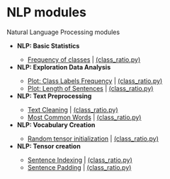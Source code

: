 # NLP modules
Natural Language Processing modules

<ul>
<li><b>NLP: Basic Statistics  </b></li>
<ul>
<li><a href="https://github.com/stratosm/NLP_modules/blob/master/NLP%20Modules%20-%20Ratio%20of%20Class%20Labels.ipynb">Frequency of classes</a> | <a href="https://github.com/stratosm/NLP_modules/blob/master/class_ratio.py">(class_ratio.py)</a> </li>
</ul>
<li><b>NLP: Exploration Data Analysis</b></li>
<ul>
<li><a href="https://github.com/stratosm/PyTorch/blob/master/1.%20Tensors.ipynb">Plot: Class Labels Frequency</a> | <a href="https://github.com/stratosm/NLP_modules/blob/master/class_ratio.py">(class_ratio.py)</a></li>
<li><a href="https://github.com/stratosm/PyTorch/blob/master/1.%20Tensors.ipynb">Plot: Length of Sentences</a> | <a href="https://github.com/stratosm/NLP_modules/blob/master/class_ratio.py">(class_ratio.py)</a></li>
</ul>
<li><b>NLP: Text Preprocessing</b></li>
<ul>
<li><a href="https://github.com/stratosm/PyTorch/blob/master/1.%20Tensor%20Creation%20Random%20Initialization.ipynb">Text Cleaning</a> | <a href="https://github.com/stratosm/NLP_modules/blob/master/class_ratio.py">(class_ratio.py)</a></li>
<li><a href="https://github.com/stratosm/PyTorch/blob/master/Special%20constructors.ipynb">Most Common Words</a> | <a href="https://github.com/stratosm/NLP_modules/blob/master/class_ratio.py">(class_ratio.py)</a></li>
</ul>
<li><b>NLP: Vocabulary Creation</b></li>
<ul>
<li><a href="https://github.com/stratosm/PyTorch/blob/master/1.%20Tensor%20Creation%20Random%20Initialization.ipynb">Random tensor initialization</a> | <a href="https://github.com/stratosm/NLP_modules/blob/master/class_ratio.py">(class_ratio.py)</a></li>
</ul>
<li><b>NLP: Tensor creation</b></li>
<ul>
<li><a href="https://github.com/stratosm/PyTorch/blob/master/1.%20Tensor%20Creation%20Random%20Initialization.ipynb">Sentence Indexing</a> | <a href="https://github.com/stratosm/NLP_modules/blob/master/class_ratio.py">(class_ratio.py)</a></li>
<li><a href="https://github.com/stratosm/PyTorch/blob/master/Special%20constructors.ipynb">Sentence Padding</a> | <a href="https://github.com/stratosm/NLP_modules/blob/master/class_ratio.py">(class_ratio.py)</a></li>
</ul>

